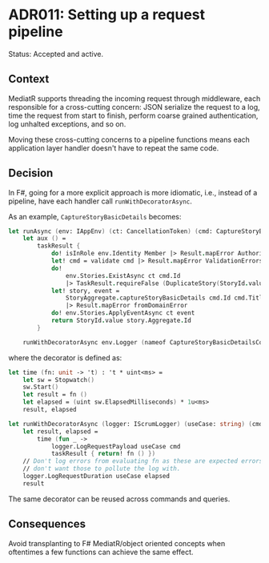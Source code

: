 # ADR011: Setting up a request pipeline

Status: Accepted and active.

## Context

MediatR supports threading the incoming request through middleware, each
responsible for a cross-cutting concern: JSON serialize the request to a log,
time the request from start to finish, perform coarse grained authentication,
log unhalted exceptions, and so on.

Moving these cross-cutting concerns to a pipeline functions means each
application layer handler doesn't have to repeat the same code.

## Decision

In F#, going for a more explicit approach is more idiomatic, i.e., instead of a
pipeline, have each handler call `runWithDecoratorAsync`.

As an example, `CaptureStoryBasicDetails` becomes:

```fsharp
let runAsync (env: IAppEnv) (ct: CancellationToken) (cmd: CaptureStoryBasicDetailsCommand) : TaskResult<Guid, CaptureStoryBasicDetailsError> =
    let aux () =
        taskResult {
            do! isInRole env.Identity Member |> Result.mapError AuthorizationError
            let! cmd = validate cmd |> Result.mapError ValidationErrors
            do!
                env.Stories.ExistAsync ct cmd.Id
                |> TaskResult.requireFalse (DuplicateStory(StoryId.value cmd.Id))
            let! story, event =
                StoryAggregate.captureStoryBasicDetails cmd.Id cmd.Title cmd.Description [] (env.Clock.CurrentUtc()) None
                |> Result.mapError fromDomainError
            do! env.Stories.ApplyEventAsync ct event
            return StoryId.value story.Aggregate.Id
        }

    runWithDecoratorAsync env.Logger (nameof CaptureStoryBasicDetailsCommand) cmd aux
```

where the decorator is defined as:

```fsharp
let time (fn: unit -> 't) : 't * uint<ms> =
    let sw = Stopwatch()
    sw.Start()
    let result = fn ()
    let elapsed = (uint sw.ElapsedMilliseconds) * 1u<ms>
    result, elapsed

let runWithDecoratorAsync (logger: IScrumLogger) (useCase: string) (cmd: 't) (fn: unit -> TaskResult<'a, 'b>) : TaskResult<'a, 'b> =
    let result, elapsed =
        time (fun _ ->
            logger.LogRequestPayload useCase cmd
            taskResult { return! fn () })
    // Don't log errors from evaluating fn as these are expected errors. We
    // don't want those to pollute the log with.
    logger.LogRequestDuration useCase elapsed
    result
```

The same decorator can be reused across commands and queries.

## Consequences

Avoid transplanting to F# MediatR/object oriented concepts when oftentimes a few
functions can achieve the same effect.
